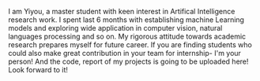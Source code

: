 I am Yiyou, a master student with keen interest in Artifical Intelligence research work. I spent last 6 months with establishing machine Learning models and exploring wide application in computer vision, natural languages processing and so on. My rigorous attitude towards academic research prepares myself for future career. If you are finding students who could also make great contribution in your team for internship- I'm your person!
And the code, report of my projects is going to be uploaded here! Look forward to it!
